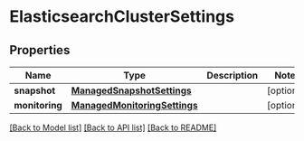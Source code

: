 # ElasticsearchClusterSettings

## Properties
Name | Type | Description | Notes
------------ | ------------- | ------------- | -------------
**snapshot** | [**ManagedSnapshotSettings**](ManagedSnapshotSettings.md) |  | [optional] 
**monitoring** | [**ManagedMonitoringSettings**](ManagedMonitoringSettings.md) |  | [optional] 

[[Back to Model list]](../README.md#documentation-for-models) [[Back to API list]](../README.md#documentation-for-api-endpoints) [[Back to README]](../README.md)


